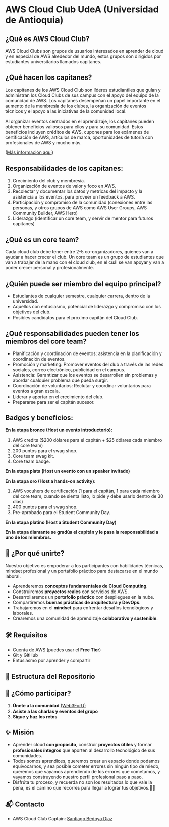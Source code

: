 # AWS Cloud Club UdeA (Universidad de Antioquia)

## ¿Qué es AWS Cloud Club?
AWS Cloud Clubs son grupos de usuarios interesados en aprender de cloud y en especial de AWS alrededor del mundo, estos grupos son dirigidos por estudiantes universitarios llamados capitanes.

## ¿Qué hacen los capitanes?
Los capitanes de los AWS Cloud Club son líderes estudiantiles que guían y administran los Cloud Clubs de sus campus con el apoyo del equipo de la comunidad de AWS. Los capitanes desempeñan un papel importante en el aumento de la membresía de los clubes, la organización de eventos técnicos y el apoyo a las iniciativas de la comunidad local.

Al organizar eventos centrados en el aprendizaje, los capitanes pueden obtener beneficios valiosos para ellos y para su comunidad. Estos beneficios incluyen créditos de AWS, cupones para los exámenes de certificación de AWS, artículos de marca, oportunidades de tutoría con profesionales de AWS y mucho más.

([Más información aquí](https://aws.amazon.com/es/developer/community/students/cloudclubs/?community-captains-all.sort-by=item.additionalFields.sortPosition&community-captains-all.sort-order=asc&awsf.filter-location=*all&awsf.filter-year=*all "Más información aquí"))

## Responsabilidades de los capitanes:
1. Crecimiento del club y membresía.
2. Organización de eventos de valor y foco en AWS.
3. Recolectar y documentar los datos y metricas del impacto y la asistencia a los eventos, para proveer un feedback a AWS.
4. Participación y compromiso de la comunidad (conexiones entre las personas, y otros grupos de AWS como AWS User Groups, AWS Community Builder, AWS Hero)
5. Liderazgo (identificar un core team, y servir de mentor para futuros capitanes)

## ¿Qué es un core team?
Cada cloud club debe tener entre 2-5 co-organizadores, quienes van a ayudar a hacer crecer el club.
Un core team es un grupo de estudiantes que van a trabajar de la mano con el cloud club, en el cuál se van apoyar y van a poder crecer personal y profesionalmente.

##  ¿Quién puede ser miembro del equipo principal?
- Estudiantes de cualquier semestre, cualquier carrera, dentro de la universidad.
- Aquellos con entusiasmo, potencial de liderazgo y compromiso con los objetivos del club.
- Posibles candidatos para el próximo capitán del Cloud Club.

 ## ¿Qué responsabilidades pueden tener los miembros del core team?
- Planificación y coordinación de eventos: asistencia en la planificación y coordinación de eventos.
- Promoción y marketing: Promover eventos del club a través de las redes sociales, correo electrónico, publicidad en el campus.
- Asistencia: Garantizar que los eventos se desarrollen sin problemas y abordar cualquier problema que pueda surgir.
- Coordinación de voluntarios: Reclutar y coordinar voluntarios para eventos a gran escala.
- Liderar y aportar en el crecimiento del club.
- Prepararse para ser el capitán sucesor.

## Badges y beneficios:
**En la etapa bronce (Host un evento introductorio):**

1. AWS credits ($200 dólares para el capitán + $25 dólares cada miembro del core team)
2. 200 puntos para el swag shop.
3. Core team swag kit.
4. Core team badge.

**En la etapa plata (Host un evento con un speaker invitado)**

**En la etapa oro (Host a hands-on activity):**

1. AWS vocuhers de certificación (1 para el capitán, 1 para cada miembro del core team, cuando se sienta listo, lo pide y debe usarlo dentro de 30 días)
2. 400 puntos para el swag shop.
3. Pre-aprobado para el Student Community Day.

**En la etapa platino (Host a Student Community Day)**

**En la etapa diamante se gradúa el capitán y le pasa la responsabilidad a uno de los miembros.**

## 🚀 ¿Por qué unirte?
Nuestro objetivo es empoderar a los participantes con habilidades técnicas, mindset profesional y un portafolio práctico para destacarse en el mundo laboral.

- Aprenderemos **conceptos fundamentales de Cloud Computing**.
- Construiremos **proyectos reales** con servicios de AWS.
- Desarrollaremos un **portafolio práctico** con despliegues en la nube.
- Compartiremos **buenas prácticas de arquitectura y DevOps**.
- Trabajaremos en el **mindset** para enfrentar desafíos tecnológicos y laborales.
- Crearemos una comunidad de aprendizaje **colaborativo y sostenible**.

## 🛠️ Requisitos

- Cuenta de AWS (puedes usar el **Free Tier**)
- Git y GitHub
- Entusiasmo por aprender y compartir

## 📂 Estructura del Repositorio

## 🤝 ¿Cómo participar?

1. **Únete a la comunidad** [(Web3ForU)](https://chat.whatsapp.com/Jsch6Cgts8gE4eDvTapsuH "(Web3ForU)")
2. **Asiste a las charlas y eventos del grupo**
3. **Sigue y haz los retos**

## ✨ Misión

- Aprender cloud **con propósito**, construir **proyectos útiles** y formar **profesionales íntegros** que aporten al desarrollo tecnológico de sus comunidades.
- Todos somos aprendices, queremos crear un espacio donde podamos equivocarnos, y sea posible cometer errores sin ningún tipo de miedo, queremos que vayamos aprendiendo de los errores que cometamos, y vayamos construyendo nuestro perfil profesional paso a paso.
- Disfrúta tu proceso, y recuerda no son los resultados lo que vale la pena, es el camino que recorres para llegar a lograr tus objetivos.🚀🚀

## 📬 Contacto

- AWS Cloud Club Captain: [Santiago Bedoya Diaz](https://www.linkedin.com/in/santiago-bedoya-diaz/ "Santiago Bedoya Diaz")
